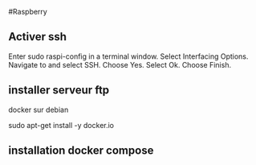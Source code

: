 #Raspberry

## Activer ssh

Enter sudo raspi-config in a terminal window.
Select Interfacing Options.
Navigate to and select SSH.
Choose Yes.
Select Ok.
Choose Finish.

## installer serveur ftp




docker sur debian

sudo apt-get install -y docker.io





## installation docker compose


